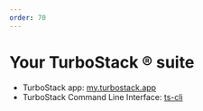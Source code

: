```yaml
---
order: 70
---
```


# Your TurboStack ® suite

* TurboStack app: [my.turbostack.app](https://my.turbostack.app/login)
* TurboStack Command Line Interface: [ts-cli](https://portal.hosted-power.com/knowledgebase/article/150/turbostack-command-line-interface/)